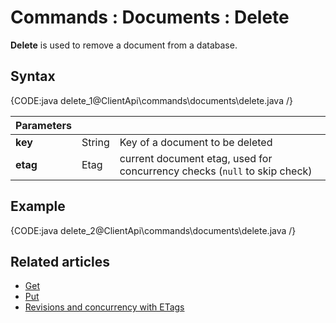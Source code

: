 # Commands : Documents : Delete

**Delete** is used to remove a document from a database.

## Syntax

{CODE:java delete_1@ClientApi\commands\documents\delete.java /}

| Parameters | | |
| ------------- | ------------- | ----- |
| **key** | String | Key of a document to be deleted |
| **etag** | Etag | current document etag, used for concurrency checks (`null` to skip check) |

## Example

{CODE:java delete_2@ClientApi\commands\documents\delete.java /}

## Related articles

- [Get](../../../client-api/commands/documents/get)  
- [Put](../../../client-api/commands/documents/put)  
- [Revisions and concurrency with ETags](../../../client-api/concurrency/revisions-and-concurrency-with-etags)   